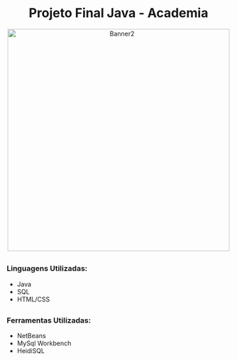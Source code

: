 <div align="center">
  <h1>Projeto Final Java - Academia</h1>
  <img height="500" width="500" src="https://user-images.githubusercontent.com/101257752/225490437-e1607090-5b7b-47ed-9996-8f0c92e9f12c.png" alt="Banner2"></img>
</div>
  
  ##
### Linguagens Utilizadas:
<ul>
  <li>Java</li>
  <li>SQL</li>
  <li>HTML/CSS</li>
</ul>

  ##
<h3>Ferramentas Utilizadas:</h3>
<ul>
  <li>NetBeans</li>
  <li>MySql Workbench</li>
  <li>HeidiSQL</li>
</ul>
